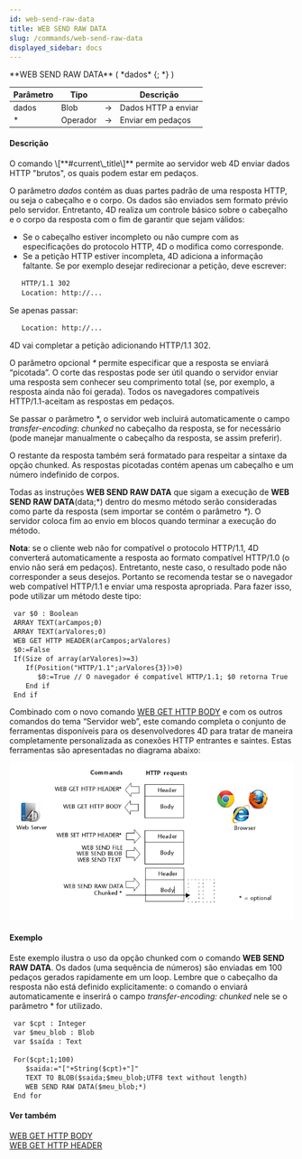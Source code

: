 ```yaml
---
id: web-send-raw-data
title: WEB SEND RAW DATA
slug: /commands/web-send-raw-data
displayed_sidebar: docs
---
```


<!--REF #_command_.WEB SEND RAW DATA.Syntax-->**WEB SEND RAW DATA** ( *dados* {; *} )<!-- END REF-->
<!--REF #_command_.WEB SEND RAW DATA.Params-->
| Parâmetro | Tipo |  | Descrição |
| --- | --- | --- | --- |
| dados | Blob | &rarr; | Dados HTTP a enviar |
| * | Operador | &rarr; | Enviar em pedaços |

<!-- END REF-->

#### Descrição 

<!--REF #_command_.WEB SEND RAW DATA.Summary-->O comando \[**#current\_title\]** permite ao servidor web 4D enviar dados HTTP "brutos", os quais podem estar em pedaços.<!-- END REF-->  
  
O parâmetro *dados* contém as duas partes padrão de uma resposta HTTP, ou seja o cabeçalho e o corpo. Os dados são enviados sem formato prévio pelo servidor. Entretanto, 4D realiza um controle básico sobre o cabeçalho e o corpo da resposta com o fim de garantir que sejam válidos:  

* Se o cabeçalho estiver incompleto ou não cumpre com as especificações do protocolo HTTP, 4D o modifica como corresponde.
* Se a petição HTTP estiver incompleta, 4D adiciona a informação faltante. Se por exemplo desejar redirecionar a petição, deve escrever:

```HTML
   HTTP/1.1 302
   Location: http://...
```

Se apenas passar:

```HTML
   Location: http://...
```

4D vai completar a petição adicionando HTTP/1.1 302. 

O parâmetro opcional *\** permite especificar que a resposta se enviará “picotada”. O corte das respostas pode ser útil quando o servidor enviar uma resposta sem conhecer seu comprimento total (se, por exemplo, a resposta ainda não foi gerada). Todos os navegadores compatíveis HTTP/1.1-aceitam as respostas em pedaços.  
  
Se passar o parâmetro \*, o servidor web incluirá automaticamente o campo *transfer-encoding*: *chunked* no cabeçalho da resposta, se for necessário (pode manejar manualmente o cabeçalho da resposta, se assim preferir). 

O restante da resposta também será formatado para respeitar a sintaxe da opção chunked. As respostas picotadas contém apenas um cabeçalho e um número indefinido de corpos.

Todas as instruções **WEB SEND RAW DATA** que sigam a execução de **WEB SEND RAW DATA**(data;\*) dentro do mesmo método serão consideradas como parte da resposta (sem importar se contém o parâmetro *\**). O servidor coloca fim ao envio em blocos quando terminar a execução do método.  
  
**Nota**: se o cliente web não for compatível o protocolo HTTP/1.1, 4D converterá automaticamente a resposta ao formato compatível HTTP/1.0 (o envio não será em pedaços). Entretanto, neste caso, o resultado pode não corresponder a seus desejos. Portanto se recomenda testar se o navegador web compatível HTTP/1.1 e enviar uma resposta apropriada. Para fazer isso, pode utilizar um método deste tipo:  

```4d
 var $0 : Boolean
 ARRAY TEXT(arCampos;0)
 ARRAY TEXT(arValores;0)
 WEB GET HTTP HEADER(arCampos;arValores)
 $0:=False
 If(Size of array(arValores)>=3)
    If(Position("HTTP/1.1";arValores{3})>0)
       $0:=True // O navegador é compatível HTTP/1.1; $0 retorna True
    End if
 End if
```

Combinado com o novo comando [WEB GET HTTP BODY](web-get-http-body.md) e com os outros comandos do tema “Servidor web”, este comando completa o conjunto de ferramentas disponíveis para os desenvolvedores 4D para tratar de maneira completamente personalizada as conexões HTTP entrantes e saintes. Estas ferramentas são apresentadas no diagrama abaixo:  
  
![](../assets/en/commands/pict856016.en.png)

#### Exemplo 

Este exemplo ilustra o uso da opção chunked com o comando **WEB SEND RAW DATA**. Os dados (uma sequência de números) são enviadas em 100 pedaços gerados rapidamente em um loop. Lembre que o cabeçalho da resposta não está definido explicitamente: o comando o enviará automaticamente e inserirá o campo *transfer-encoding: chunked* nele se o parâmetro \* for utilizado.  
  
```4d
 var $cpt : Integer
 var $meu_blob : Blob
 var $saída : Text
 
 For($cpt;1;100)
    $saida:="["+String($cpt)+"]"
    TEXT TO BLOB($saida;$meu_blob;UTF8 text without length)
    WEB SEND RAW DATA($meu_blob;*)
 End for
```

#### Ver também 

[WEB GET HTTP BODY](web-get-http-body.md)  
[WEB GET HTTP HEADER](web-get-http-header.md)  